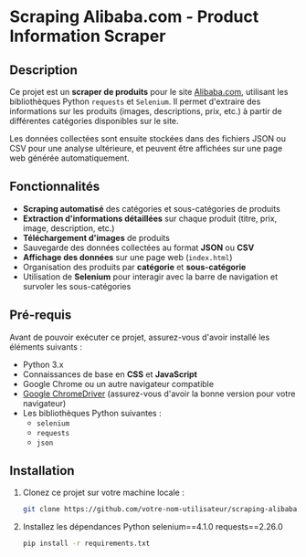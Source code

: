 # Scraping Alibaba.com - Product Information Scraper

## Description

Ce projet est un **scraper de produits** pour le site [Alibaba.com](https://www.alibaba.com), utilisant les bibliothèques Python `requests` et `Selenium`. Il permet d'extraire des informations sur les produits (images, descriptions, prix, etc.) à partir de différentes catégories disponibles sur le site.

Les données collectées sont ensuite stockées dans des fichiers JSON ou CSV pour une analyse ultérieure, et peuvent être affichées sur une page web générée automatiquement.

## Fonctionnalités

- **Scraping automatisé** des catégories et sous-catégories de produits
- **Extraction d'informations détaillées** sur chaque produit (titre, prix, image, description, etc.)
- **Téléchargement d'images** de produits
- Sauvegarde des données collectées au format **JSON** ou **CSV**
- **Affichage des données** sur une page web (`index.html`)
- Organisation des produits par **catégorie** et **sous-catégorie**
- Utilisation de **Selenium** pour interagir avec la barre de navigation et survoler les sous-catégories

## Pré-requis

Avant de pouvoir exécuter ce projet, assurez-vous d'avoir installé les éléments suivants :

- Python 3.x
- Connaissances de base en **CSS** et **JavaScript**
- Google Chrome ou un autre navigateur compatible
- [Google ChromeDriver](https://sites.google.com/chromium.org/driver/) (assurez-vous d'avoir la bonne version pour votre navigateur)
- Les bibliothèques Python suivantes :
  - `selenium`
  - `requests`
  - `json`

## Installation

1. Clonez ce projet sur votre machine locale :
   ```bash
   git clone https://github.com/votre-nom-utilisateur/scraping-alibaba.git
2. Installez les dépendances Python 
    selenium==4.1.0
    requests==2.26.0
    ```bash
    pip install -r requirements.txt
 
